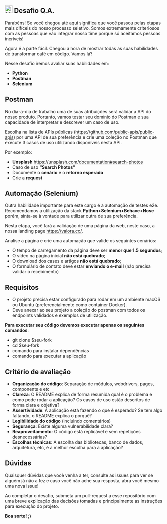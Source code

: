 ## <img src="https://valora.cc/img/logo2.png" alt="Valora" width="24" /> Desafio Q.A.

Parabéns! Se você chegou até aqui significa que você passou pelas etapas mais difíceis do nosso processo seletivo. Somos extremamente criteriosos com as pessoas que vão integrar nosso time porque só aceitamos pessoas incríveis!

Agora é a parte fácil. Chegou a hora de mostrar todas as suas habilidades de transformar café em código. Vamos lá?

Nesse desafio iremos avaliar suas habilidades em:

* **Python**
* **Postman**
* **Selenium**

## Postman

No dia-a-dia de trabalho uma de suas atribuições será validar a API do nosso produto. Portanto, vamos testar seu domínio do Postman e sua capacidade de interpretar e descrever um caso de uso.

Escolha na lista de APIs públicas (https://github.com/public-apis/public-apis) por uma API de sua preferência e crie uma coleção no Postman que execute 3 casos de uso utilizando disponíveis nesta API. 

Por exemplo:

* **Unsplash** https://unsplash.com/documentation#search-photos 
* Caso de uso **“Search Photos”**
* Documente o **cenário** e o **retorno esperado**
* Crie a **request**

## Automação (Selenium)

Outra habilidade importante para este cargo é a automação de testes e2e. Recomendamos a utilização da stack **Python+Selenium+Behave+Nose** porém, sinta-se à vontade para utilizar outra de sua preferência.

Nesta etapa, você fará a validação de uma página da web, neste caso, a nossa landing page https://valora.cc/.

Analise a página e crie uma automação que valide os seguintes cenários:

* O tempo de carregamento da página deve ser **menor que 1.5 segundos**;
* O vídeo na página inicial **não está quebrado**;
* O download dos cases e artigos **não está quebrado**;
* O formulário de contato deve estar **enviando o e-mail** (não precisa validar o recebimento)

## Requisitos

* O projeto precisa estar configurado para rodar em um ambiente macOS ou Ubuntu (preferencialmente como container Docker).
* Deve anexar ao seu projeto a coleção do postman com todos os endpoints validados e exemplos de utilização.

**Para executar seu código devemos executar apenas os seguintes comandos**:

* git clone $seu-fork
* cd $seu-fork
* comando para instalar dependências
* comando para executar a aplicação

## Critério de avaliação

* **Organização do código**: Separação de módulos, webdrivers, pages, components e etc
* **Clareza**: O README explica de forma resumida qual é o problema e como pode rodar a aplicação? Os casos de uso estão descritos de forma clara e objetiva?
* **Assertividade**: A aplicação está fazendo o que é esperado? Se tem algo faltando, o README explica o porquê?
* **Legibilidade do código** (incluindo comentários)
* **Segurança**: Existe alguma vulnerabilidade clara?
* **Reaproveitamento**: O código está replicável e sem repetições desnecessárias?
* **Escolhas técnicas**: A escolha das bibliotecas, banco de dados, arquitetura, etc, é a melhor escolha para a aplicação?

## Dúvidas

Quaisquer dúvidas que você venha a ter, consulte as issues para ver se alguém já não a fez e caso você não ache sua resposta, abra você mesmo uma nova issue!

Ao completar o desafio, submeta um pull-request a esse repositório com uma breve explicação das decisões tomadas e principalmente as instruções para execução do projeto.

**Boa sorte! ;)**
